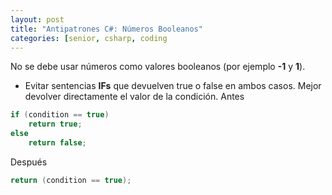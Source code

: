 ```yaml
---
layout: post
title: "Antipatrones C#: Números Booleanos"
categories: [senior, csharp, coding
---
```


No se debe usar <!--more--> números como valores booleanos (por ejemplo **-1** y **1**).

- Evitar sentencias **IFs** que devuelven true o false en ambos casos. Mejor devolver directamente el valor de la condición.
  Antes

```csharp
if (condition == true)
    return true;
else
    return false;
```

Después

```csharp
return (condition == true);
```
